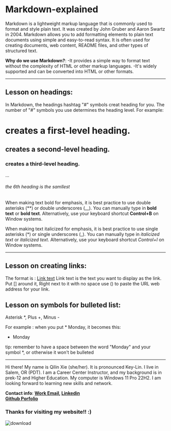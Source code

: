 # Markdown-explained
Markdown is a lightweight markup language that is commonly used to format and style plain text. It was created by John Gruber and Aaron Swartz in 2004. Markdown allows you to add formatting elements to plain text documents using simple and easy-to-read syntax. It is often used for creating documents, web content, README files, and other types of structured text.

**Why do we use Markdown?**:
-It provides a simple way to format text without the complexity of HTML or other markup languages.
-It's widely supported and can be converted into HTML or other formats.

----------------------

## **Lesson on headings:**
In Markdown, the headings hashtag "#" symbols creat heading for you. The number of "#" symbols you use determines the heading level. For example:

# creates a first-level heading.

## creates a second-level heading.
### creates a third-level heading.
...
###### the 6th heading is the samllest

When making text bold for emphasis, it is best practice to use double asterisks (**) or double underscores (__). 
You can manually type in **bold text** or __bold text__. Alternatively, use your keyboard shortcut **Control+B** on Window systems.

When making text italicized for emphasis, it is best practice to use single asterisks (*) or single underscores (_). 
You can manually type in *italicized text* or _italicized text_. Alternatively, use your keyboard shortcut _Control+I_ on Window systems.

 ---------------------
## **Lesson on creating links**: 
The format is : [Link text](URL)
Link text is the text you want to display as the link. Put [] around it, 
Right next to it with no space use () to paste the URL web address for your link. 

## **Lesson on symbols for bulleted list**:
Asterisk *, Plus +, Minus -

For example : when you put * Monday, it becomes this:
* Monday

tip: remember to have a space between the word "Monday" and your symbol *, or otherwise it won't be bulleted

--------------------
Hi there! My name is Qilin Xie (she/her). It is pronounced Key-Lin. I live in Salem, OR (PDT). I am a Career Center Instructor, and my background is in prek-12 and Higher Education. My computer is Windows 11 Pro 22H2. I am looking forward to learning new skills and network.

**Contact info**: **[Work Email](Qxie@gicw.org),
[Linkedin](https://www.linkedin.com/in/qilinxie/)**<br>
**[Github Porfolio](https://github.com/QILINXIE02)**

### Thanks for visiting my website!! :)
![download](https://github.com/QILINXIE02/Markdown-explained/assets/146989043/96d63ace-8299-4f32-86dd-779e5e13d887)


